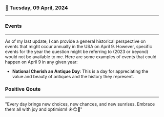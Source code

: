 ### 📅 Tuesday, 09 April, 2024
------
### Events
------
As of my last update, I can provide a general historical perspective on events that might occur annually in the USA on April 9. However, specific events for the year the question might be referring to (2023 or beyond) would not be available to me. Here are some examples of events that could happen on April 9 in any given year:

- **National Cherish an Antique Day**: This is a day for appreciating the value and beauty of antiques and the history they represent.

### Positive Qoute
------
"Every day brings new choices, new chances, and new sunrises. Embrace them all with joy and optimism! ☀😊🌱"
